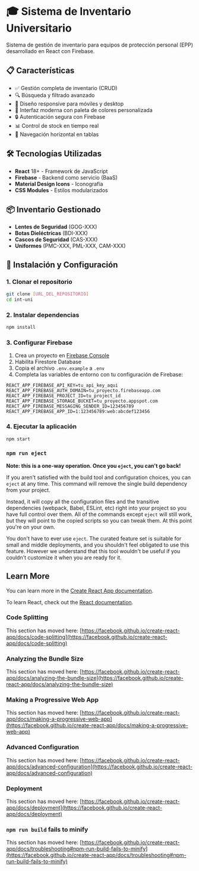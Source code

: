 # 🎓 Sistema de Inventario Universitario

Sistema de gestión de inventario para equipos de protección personal (EPP) desarrollado en React con Firebase.

## 📋 Características

- ✅ Gestión completa de inventario (CRUD)
- 🔍 Búsqueda y filtrado avanzado
- 📱 Diseño responsive para móviles y desktop
- 🎨 Interfaz moderna con paleta de colores personalizada
- 🔒 Autenticación segura con Firebase
- 📊 Control de stock en tiempo real
- 🚀 Navegación horizontal en tablas

## 🛠️ Tecnologías Utilizadas

- **React** 18+ - Framework de JavaScript
- **Firebase** - Backend como servicio (BaaS)
- **Material Design Icons** - Iconografía
- **CSS Modules** - Estilos modularizados

## 📦 Inventario Gestionado

- **Lentes de Seguridad** (GOG-XXX)
- **Botas Dieléctricas** (BDI-XXX)  
- **Cascos de Seguridad** (CAS-XXX)
- **Uniformes** (PMC-XXX, PML-XXX, CAM-XXX)

## 🚀 Instalación y Configuración

### 1. Clonar el repositorio
```bash
git clone [URL_DEL_REPOSITORIO]
cd int-uni
```

### 2. Instalar dependencias
```bash
npm install
```

### 3. Configurar Firebase
1. Crea un proyecto en [Firebase Console](https://console.firebase.google.com)
2. Habilita Firestore Database
3. Copia el archivo `.env.example` a `.env`
4. Completa las variables de entorno con tu configuración de Firebase:

```env
REACT_APP_FIREBASE_API_KEY=tu_api_key_aqui
REACT_APP_FIREBASE_AUTH_DOMAIN=tu_proyecto.firebaseapp.com
REACT_APP_FIREBASE_PROJECT_ID=tu_project_id
REACT_APP_FIREBASE_STORAGE_BUCKET=tu_proyecto.appspot.com
REACT_APP_FIREBASE_MESSAGING_SENDER_ID=123456789
REACT_APP_FIREBASE_APP_ID=1:123456789:web:abcdef123456
```

### 4. Ejecutar la aplicación
```bash
npm start
```

### `npm run eject`

**Note: this is a one-way operation. Once you `eject`, you can't go back!**

If you aren't satisfied with the build tool and configuration choices, you can `eject` at any time. This command will remove the single build dependency from your project.

Instead, it will copy all the configuration files and the transitive dependencies (webpack, Babel, ESLint, etc) right into your project so you have full control over them. All of the commands except `eject` will still work, but they will point to the copied scripts so you can tweak them. At this point you're on your own.

You don't have to ever use `eject`. The curated feature set is suitable for small and middle deployments, and you shouldn't feel obligated to use this feature. However we understand that this tool wouldn't be useful if you couldn't customize it when you are ready for it.

## Learn More

You can learn more in the [Create React App documentation](https://facebook.github.io/create-react-app/docs/getting-started).

To learn React, check out the [React documentation](https://reactjs.org/).

### Code Splitting

This section has moved here: [https://facebook.github.io/create-react-app/docs/code-splitting](https://facebook.github.io/create-react-app/docs/code-splitting)

### Analyzing the Bundle Size

This section has moved here: [https://facebook.github.io/create-react-app/docs/analyzing-the-bundle-size](https://facebook.github.io/create-react-app/docs/analyzing-the-bundle-size)

### Making a Progressive Web App

This section has moved here: [https://facebook.github.io/create-react-app/docs/making-a-progressive-web-app](https://facebook.github.io/create-react-app/docs/making-a-progressive-web-app)

### Advanced Configuration

This section has moved here: [https://facebook.github.io/create-react-app/docs/advanced-configuration](https://facebook.github.io/create-react-app/docs/advanced-configuration)

### Deployment

This section has moved here: [https://facebook.github.io/create-react-app/docs/deployment](https://facebook.github.io/create-react-app/docs/deployment)

### `npm run build` fails to minify

This section has moved here: [https://facebook.github.io/create-react-app/docs/troubleshooting#npm-run-build-fails-to-minify](https://facebook.github.io/create-react-app/docs/troubleshooting#npm-run-build-fails-to-minify)
